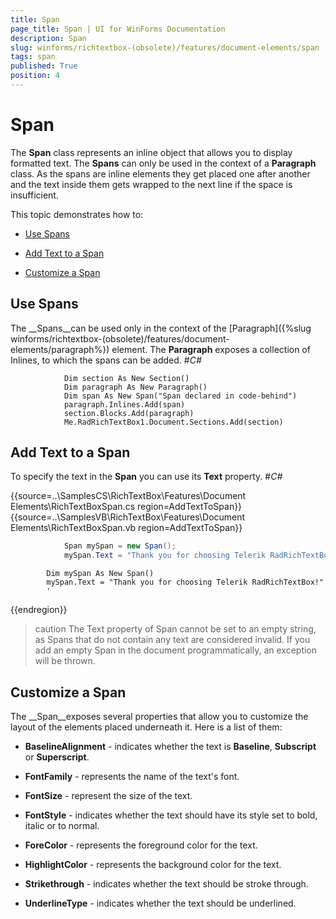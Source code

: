 ```yaml
---
title: Span
page_title: Span | UI for WinForms Documentation
description: Span
slug: winforms/richtextbox-(obsolete)/features/document-elements/span
tags: span
published: True
position: 4
---
```


# Span



The __Span__ class represents an inline object that allows you to display formatted text.
        The __Spans__ can only be used in the context of a __Paragraph__ class.
        As the spans are inline elements they get placed one after another and the text inside them gets wrapped to the
        next line if the space is insufficient.
      

This topic demonstrates how to:

* [Use Spans](#use-spans)

* [Add Text to a Span](#add-text-to-a-span)

* [Customize a Span](#customize-a-span)

## Use Spans

The __Spans__can be used only in the context of the
          [Paragraph]({%slug winforms/richtextbox-(obsolete)/features/document-elements/paragraph%}) element.
          The __Paragraph__ exposes a collection of Inlines, to which
          the spans can be added.
        #_C#_

	



````vb.net  
	        Dim section As New Section()
	        Dim paragraph As New Paragraph()
	        Dim span As New Span("Span declared in code-behind")
	        paragraph.Inlines.Add(span)
	        section.Blocks.Add(paragraph)
	        Me.RadRichTextBox1.Document.Sections.Add(section)
````



## Add Text to a Span

To specify the text in the __Span__ you can use its __Text__ property.
        #_C#_

	



{{source=..\SamplesCS\RichTextBox\Features\Document Elements\RichTextBoxSpan.cs region=AddTextToSpan}} 
{{source=..\SamplesVB\RichTextBox\Features\Document Elements\RichTextBoxSpan.vb region=AddTextToSpan}} 

````C#
            Span mySpan = new Span();
            mySpan.Text = "Thank you for choosing Telerik RadRichTextBox!";
````
````VB.NET
        Dim mySpan As New Span()
        mySpan.Text = "Thank you for choosing Telerik RadRichTextBox!"
        '
````

{{endregion}} 




>caution The Text property of Span cannot be set to an empty string, as Spans that do not contain any text
            are considered invalid. If you add an empty Span in the document programmatically, an exception will be thrown.
>


## Customize a Span

The __Span__exposes several properties that allow you to customize the layout
          of the elements placed underneath it. Here is a list of them:
        

* __BaselineAlignment__ - indicates whether the text is __Baseline__, __Subscript__ or __Superscript__.
            

* __FontFamily__ - represents the name of the text's font.
            

* __FontSize__ - represent the size of the text.
            

* __FontStyle__ - indicates whether the text should have its style set to bold, italic or to normal.
            

* __ForeColor__ - represents the foreground color for the text.
            

* __HighlightColor__ - represents the background color for the text.
            

* __Strikethrough__ - indicates whether the text should be stroke through.
            

* __UnderlineType__ - indicates whether the text should be underlined.
            
